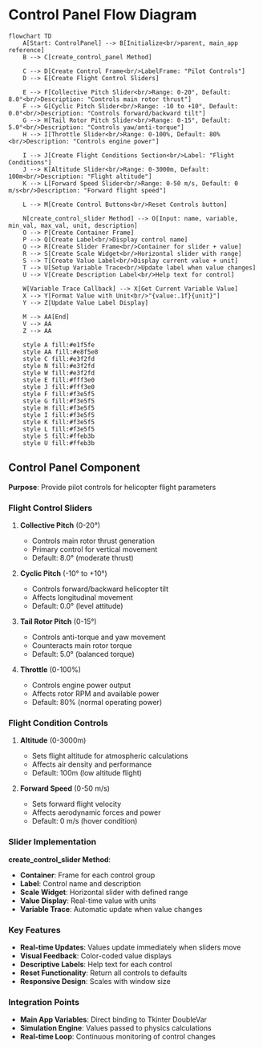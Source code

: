 # Control Panel Flow Diagram

```mermaid
flowchart TD
    A[Start: ControlPanel] --> B[Initialize<br/>parent, main_app reference]
    B --> C[create_control_panel Method]
    
    C --> D[Create Control Frame<br/>LabelFrame: "Pilot Controls"]
    D --> E[Create Flight Control Sliders]
    
    E --> F[Collective Pitch Slider<br/>Range: 0-20°, Default: 8.0°<br/>Description: "Controls main rotor thrust"]
    F --> G[Cyclic Pitch Slider<br/>Range: -10 to +10°, Default: 0.0°<br/>Description: "Controls forward/backward tilt"]
    G --> H[Tail Rotor Pitch Slider<br/>Range: 0-15°, Default: 5.0°<br/>Description: "Controls yaw/anti-torque"]
    H --> I[Throttle Slider<br/>Range: 0-100%, Default: 80%<br/>Description: "Controls engine power"]
    
    I --> J[Create Flight Conditions Section<br/>Label: "Flight Conditions"]
    J --> K[Altitude Slider<br/>Range: 0-3000m, Default: 100m<br/>Description: "Flight altitude"]
    K --> L[Forward Speed Slider<br/>Range: 0-50 m/s, Default: 0 m/s<br/>Description: "Forward flight speed"]
    
    L --> M[Create Control Buttons<br/>Reset Controls button]
    
    N[create_control_slider Method] --> O[Input: name, variable, min_val, max_val, unit, description]
    O --> P[Create Container Frame]
    P --> Q[Create Label<br/>Display control name]
    Q --> R[Create Slider Frame<br/>Container for slider + value]
    R --> S[Create Scale Widget<br/>Horizontal slider with range]
    S --> T[Create Value Label<br/>Display current value + unit]
    T --> U[Setup Variable Trace<br/>Update label when value changes]
    U --> V[Create Description Label<br/>Help text for control]
    
    W[Variable Trace Callback] --> X[Get Current Variable Value]
    X --> Y[Format Value with Unit<br/>"{value:.1f}{unit}"]
    Y --> Z[Update Value Label Display]
    
    M --> AA[End]
    V --> AA
    Z --> AA

    style A fill:#e1f5fe
    style AA fill:#e8f5e8
    style C fill:#e3f2fd
    style N fill:#e3f2fd
    style W fill:#e3f2fd
    style E fill:#fff3e0
    style J fill:#fff3e0
    style F fill:#f3e5f5
    style G fill:#f3e5f5
    style H fill:#f3e5f5
    style I fill:#f3e5f5
    style K fill:#f3e5f5
    style L fill:#f3e5f5
    style S fill:#ffeb3b
    style U fill:#ffeb3b
```

## Control Panel Component
**Purpose**: Provide pilot controls for helicopter flight parameters

### Flight Control Sliders
1. **Collective Pitch** (0-20°)
   - Controls main rotor thrust generation
   - Primary control for vertical movement
   - Default: 8.0° (moderate thrust)

2. **Cyclic Pitch** (-10° to +10°)
   - Controls forward/backward helicopter tilt
   - Affects longitudinal movement
   - Default: 0.0° (level attitude)

3. **Tail Rotor Pitch** (0-15°)
   - Controls anti-torque and yaw movement
   - Counteracts main rotor torque
   - Default: 5.0° (balanced torque)

4. **Throttle** (0-100%)
   - Controls engine power output
   - Affects rotor RPM and available power
   - Default: 80% (normal operating power)

### Flight Condition Controls
1. **Altitude** (0-3000m)
   - Sets flight altitude for atmospheric calculations
   - Affects air density and performance
   - Default: 100m (low altitude flight)

2. **Forward Speed** (0-50 m/s)
   - Sets forward flight velocity
   - Affects aerodynamic forces and power
   - Default: 0 m/s (hover condition)

### Slider Implementation
**create_control_slider Method**:
- **Container**: Frame for each control group
- **Label**: Control name and description
- **Scale Widget**: Horizontal slider with defined range
- **Value Display**: Real-time value with units
- **Variable Trace**: Automatic update when value changes

### Key Features
- **Real-time Updates**: Values update immediately when sliders move
- **Visual Feedback**: Color-coded value displays
- **Descriptive Labels**: Help text for each control
- **Reset Functionality**: Return all controls to defaults
- **Responsive Design**: Scales with window size

### Integration Points
- **Main App Variables**: Direct binding to Tkinter DoubleVar
- **Simulation Engine**: Values passed to physics calculations
- **Real-time Loop**: Continuous monitoring of control changes